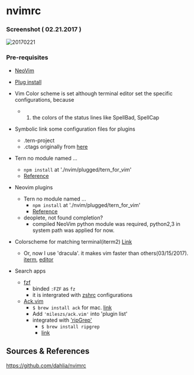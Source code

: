 # nvimrc

### Screenshot ( 02.21.2017 )

![20170221](https://cloud.githubusercontent.com/assets/6479173/23148236/c967b16a-f827-11e6-9a8d-bd248af6a0be.png)

### Pre-requisites


- [NeoVim](https://github.com/neovim/neovim/)

- [Plug install](https://github.com/junegunn/vim-plug)
- Vim Color scheme is set although terminal editor set the specific configurations, because
  - 1. the colors of the status lines like SpellBad, SpellCap

- Symbolic link some configuration files for plugins
  - .tern-project
  - .ctags originally from [here](https://github.com/grassdog/dotfiles/blob/6bd36bcb59b57eac28d618f76f21e83d4fc487a8/ctags)

- Tern no module named ...
  - `npm install` at './nvim/plugged/tern_for_vim'
  - [Reference](https://vimeo.com/67215272)

- Neovim plugins
  - Tern no module named ...
    - `npm install` at './nvim/plugged/tern_for_vim'
    - [Reference](https://vimeo.com/67215272)
  - deoplete, not found completion?
    - compiled NeoVim python module was required, python2,3 in system path was applied for now.

- Colorscheme for matching terminal(iterm2) [Link](https://github.com/mbadolato/iTerm2-Color-Schemes)
  - Or, now I use 'dracula'. it makes vim faster than others(03/15/2017). [iterm](https://draculatheme.com/iterm/), [editor](https://github.com/dracula/dracula-theme/)

- Search apps
  - [fzf](https://github.com/junegunn/fzf)
    - binded `:FZF` as `fz`
    - it is intergrated with [zshrc](github.com/wikibootup/zshrc) configurations
  - [Ack.vim](https://github.com/mileszs/ack.vim)
    - `$ brew install ack` for mac. [link](https://github.com/mileszs/ack.vim/issues/156#issuecomment-218553117)
    - Add `'mileszs/ack.vim'` into 'plugin list'
    - integrated with ['ripGrep'](https://github.com/BurntSushi/ripgrep)
      - `$ brew install ripgrep`
      - [link](http://www.wezm.net/technical/2016/09/ripgrep-with-vim/)

Sources & References
---
https://github.com/dahlia/nvimrc
